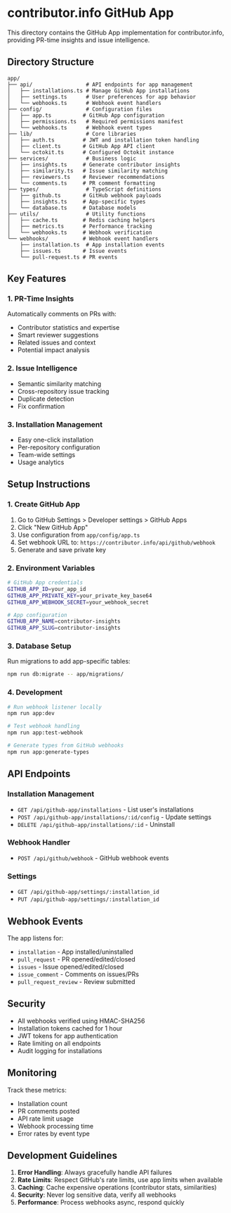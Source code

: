 # contributor.info GitHub App

This directory contains the GitHub App implementation for contributor.info, providing PR-time insights and issue intelligence.

## Directory Structure

```
app/
├── api/                 # API endpoints for app management
│   ├── installations.ts # Manage GitHub App installations
│   ├── settings.ts      # User preferences for app behavior
│   └── webhooks.ts      # Webhook event handlers
├── config/              # Configuration files
│   ├── app.ts          # GitHub App configuration
│   ├── permissions.ts   # Required permissions manifest
│   └── webhooks.ts      # Webhook event types
├── lib/                 # Core libraries
│   ├── auth.ts         # JWT and installation token handling
│   ├── client.ts       # GitHub App API client
│   └── octokit.ts      # Configured Octokit instance
├── services/            # Business logic
│   ├── insights.ts     # Generate contributor insights
│   ├── similarity.ts   # Issue similarity matching
│   ├── reviewers.ts    # Reviewer recommendations
│   └── comments.ts     # PR comment formatting
├── types/               # TypeScript definitions
│   ├── github.ts       # GitHub webhook payloads
│   ├── insights.ts     # App-specific types
│   └── database.ts     # Database models
├── utils/               # Utility functions
│   ├── cache.ts        # Redis caching helpers
│   ├── metrics.ts      # Performance tracking
│   └── webhooks.ts     # Webhook verification
└── webhooks/           # Webhook event handlers
    ├── installation.ts  # App installation events
    ├── issues.ts       # Issue events
    └── pull-request.ts # PR events
```

## Key Features

### 1. PR-Time Insights
Automatically comments on PRs with:
- Contributor statistics and expertise
- Smart reviewer suggestions
- Related issues and context
- Potential impact analysis

### 2. Issue Intelligence
- Semantic similarity matching
- Cross-repository issue tracking
- Duplicate detection
- Fix confirmation

### 3. Installation Management
- Easy one-click installation
- Per-repository configuration
- Team-wide settings
- Usage analytics

## Setup Instructions

### 1. Create GitHub App

1. Go to GitHub Settings > Developer settings > GitHub Apps
2. Click "New GitHub App"
3. Use configuration from `app/config/app.ts`
4. Set webhook URL to: `https://contributor.info/api/github/webhook`
5. Generate and save private key

### 2. Environment Variables

```bash
# GitHub App credentials
GITHUB_APP_ID=your_app_id
GITHUB_APP_PRIVATE_KEY=your_private_key_base64
GITHUB_APP_WEBHOOK_SECRET=your_webhook_secret

# App configuration
GITHUB_APP_NAME=contributor-insights
GITHUB_APP_SLUG=contributor-insights
```

### 3. Database Setup

Run migrations to add app-specific tables:
```bash
npm run db:migrate -- app/migrations/
```

### 4. Development

```bash
# Run webhook listener locally
npm run app:dev

# Test webhook handling
npm run app:test-webhook

# Generate types from GitHub webhooks
npm run app:generate-types
```

## API Endpoints

### Installation Management
- `GET /api/github-app/installations` - List user's installations
- `POST /api/github-app/installations/:id/config` - Update settings
- `DELETE /api/github-app/installations/:id` - Uninstall

### Webhook Handler
- `POST /api/github/webhook` - GitHub webhook events

### Settings
- `GET /api/github-app/settings/:installation_id`
- `PUT /api/github-app/settings/:installation_id`

## Webhook Events

The app listens for:
- `installation` - App installed/uninstalled
- `pull_request` - PR opened/edited/closed
- `issues` - Issue opened/edited/closed
- `issue_comment` - Comments on issues/PRs
- `pull_request_review` - Review submitted

## Security

- All webhooks verified using HMAC-SHA256
- Installation tokens cached for 1 hour
- JWT tokens for app authentication
- Rate limiting on all endpoints
- Audit logging for installations

## Monitoring

Track these metrics:
- Installation count
- PR comments posted
- API rate limit usage
- Webhook processing time
- Error rates by event type

## Development Guidelines

1. **Error Handling**: Always gracefully handle API failures
2. **Rate Limits**: Respect GitHub's rate limits, use app limits when available
3. **Caching**: Cache expensive operations (contributor stats, similarities)
4. **Security**: Never log sensitive data, verify all webhooks
5. **Performance**: Process webhooks async, respond quickly